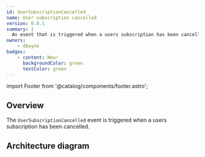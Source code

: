 ```yaml
---
id: UserSubscriptionCancelled
name: User subscription cancelled
version: 0.0.1
summary: |
  An event that is triggered when a users subscription has been cancelled
owners:
    - dboyne
badges:
    - content: New!
      backgroundColor: green
      textColor: green
---
```


import Footer from '@catalog/components/footer.astro';

## Overview

The `UserSubscriptionCancelled` event is triggered when a users subscription has been cancelled.

## Architecture diagram

<NodeGraph />

<Footer />